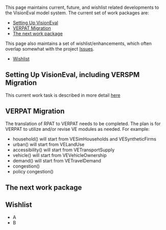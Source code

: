This page maintains current, future, and wishlist related developments to the VisionEval model system.  The current set of work packages are:
  - [Setting Up VisionEval](#setting-up-visioneval-including-verspm-migration)
  - [VERPAT Migration](#verpat-migration)
  - [The next work package](#the-next-work-package)

This page also maintains a set of wishlist/enhancements, which often overlap somewhat with the project [Issues](https://github.com/gregorbj/VisionEval/issues).
  - [Wishlist](#wishlist)

## Setting Up VisionEval, including VERSPM Migration
This current work task is described in more detail [here](https://github.com/gregorbj/VisionEval/wiki/Modules-and-Packages)

## VERPAT Migration 
The translation of RPAT to VERPAT needs to be completed.  The plan is for VERPAT to utilize and/or revise VE modules as needed.  For example:

  - household() will start from VESimHouseholds and VESyntheticFirms
  - urban() will start from VELandUse
  - accessibility() will start from VETransportSupply
  - vehicle() will start from VEVehicleOwnership
  - demand() will start from VETravelDemand
  - congestion() 
  - policy congestion()

## The next work package

## Wishlist
  - A
  - B